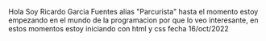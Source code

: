 Hola Soy Ricardo Garcia Fuentes alias "Parcurista" hasta el momento estoy empezando en el mundo de la programacion
por que lo veo interesante, en estos momentos estoy iniciando con html y css 
fecha 16/oct/2022
